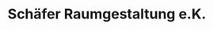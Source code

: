---
title: "Schäfer Raumgestaltung e.K."
url: /korbach/schaefer-raumgestaltung-e-k/
shop: Andenken
---